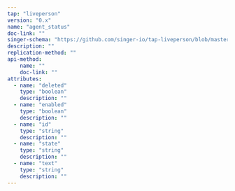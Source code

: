 ```yaml
---
tap: "liveperson"
version: "0.x"
name: "agent_status"
doc-link: ""
singer-schema: "https://github.com/singer-io/tap-liveperson/blob/master/tap_liveperson/schemas/agent_status.json"
description: ""
replication-method: ""
api-method:
    name: ""
    doc-link: ""
attributes:
  - name: "deleted"
    type: "boolean"
    description: ""
  - name: "enabled"
    type: "boolean"
    description: ""
  - name: "id"
    type: "string"
    description: ""
  - name: "state"
    type: "string"
    description: ""
  - name: "text"
    type: "string"
    description: ""
---
```

